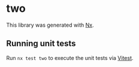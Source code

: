 # two

This library was generated with [Nx](https://nx.dev).

## Running unit tests

Run `nx test two` to execute the unit tests via [Vitest](https://vitest.dev/).
